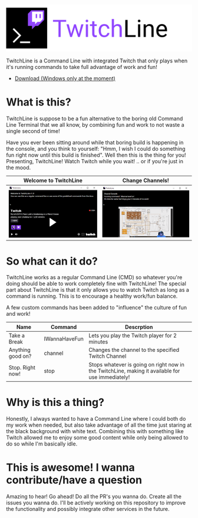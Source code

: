 
<img src="https://github.com/kevinjpetersen/TwitchLine/blob/master/TwitchLineAssets/TwitchLine_Banner_Aligned.png" height="126" />

TwitchLine is a Command Line with integrated Twitch that only plays when it's running commands to take full advantage of work and fun!

* <a href="https://github.com/kevinjpetersen/TwitchLine/releases/tag/v1.0" target="_blank">Download (Windows only at the moment)</a>

# What is this?
TwitchLine is suppose to be a fun alternative to the boring old Command Line Terminal that we all know, by combining fun and work to not waste a single second of time!

Have you ever been sitting around while that boring build is happening in the console, and you think to yourself: "Hmm, I wish I could do something fun right now until this build is finished". Well then this is the thing for you! Presenting, TwitchLine! Watch Twitch while you wait! .. or if you're just in the mood.

Welcome to TwitchLine             |  Change Channels!
:-------------------------:|:-------------------------:
![](https://github.com/kevinjpetersen/TwitchLine/blob/master/TwitchLineAssets/TwitchLine_Gif1.gif)  |  ![](https://github.com/kevinjpetersen/TwitchLine/blob/master/TwitchLineAssets/TwitchLine_Gif2.gif)

# So what can it do?
TwitchLine works as a regular Command Line (CMD) so whatever you're doing should be able to work completely fine with TwitchLine!
The special part about TwitchLine is that it only allows you to watch Twitch as long as a command is running. This is to encourage a healthy work/fun balance.

A few custom commands has been added to "influence" the culture of fun and work!

Name | Command | Descrption
----|----|----------------
Take a Break| IWannaHaveFun | Lets you play the Twitch player for 2 minutes
Anything good on? | channel <Twitch Channel Name> | Changes the channel to the specified Twitch Channel
Stop. Right now! | stop | Stops whatever is going on right now in the TwitchLine, making it available for use immediately!
  
# Why is this a thing?
Honestly, I always wanted to have a Command Line where I could both do my work when needed, but also take advantage of all the time just staring at the black background with white text. Combining this with something like Twitch allowed me to enjoy some good content while only being allowed to do so while I'm basically idle.

# This is awesome! I wanna contribute/have a question
Amazing to hear! Go ahead! Do all the PR's you wanna do. Create all the issues you wanna do. I'll be actively working on this repository to improve the functionality and possibly integrate other services in the future.
